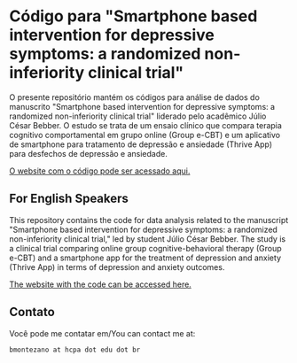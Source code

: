 # Código para "Smartphone based intervention for depressive symptoms: a randomized non-inferiority clinical trial"

O presente repositório mantém os códigos para análise de dados do manuscrito
"Smartphone based intervention for depressive symptoms: a randomized
non-inferiority clinical trial" liderado pelo acadêmico Júlio César Bebber. O
estudo se trata de um ensaio clínico que compara terapia cognitivo
comportamental em grupo online (Group e-CBT) e um aplicativo de smartphone para
tratamento de depressão e ansiedade (Thrive App) para desfechos de depressão e
ansiedade.

[O website com o código pode ser acessado aqui.](https://brunomontezano.github.io/thrive/)

## For English Speakers

This repository contains the code for data analysis related to the manuscript
"Smartphone based intervention for depressive symptoms: a randomized
non-inferiority clinical trial," led by student Júlio César Bebber. The study
is a clinical trial comparing online group cognitive-behavioral therapy (Group
e-CBT) and a smartphone app for the treatment of depression and anxiety
(Thrive App) in terms of depression and anxiety outcomes.

[The website with the code can be accessed here.](https://brunomontezano.github.io/thrive/)

## Contato

Você pode me contatar em/You can contact me at:

`bmontezano at hcpa dot edu dot br`
